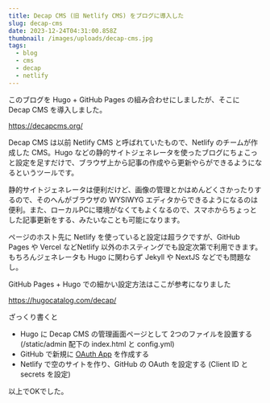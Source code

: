 ```yaml
---
title: Decap CMS (旧 Netlify CMS) をブログに導入した
slug: decap-cms
date: 2023-12-24T04:31:00.858Z
thumbnail: /images/uploads/decap-cms.jpg
tags:
  - blog
  - cms
  - decap
  - netlify
---
```

このブログを Hugo + GitHub Pages の組み合わせにしましたが、そこに Decap CMS を導入しました。

<https://decapcms.org/>

Decap CMS は以前 Netlify CMS と呼ばれていたもので、Netlify のチームが作成した CMS。Hugo などの静的サイトジェネレータを使ったブログにちょこっと設定を足すだけで、ブラウザ上から記事の作成やら更新やらができるようになるというツールです。

静的サイトジェネレータは便利だけど、画像の管理とかはめんどくさかったりするので、そのへんがブラウザの WYSIWYG エディタからできるようになるのは便利。また、ローカルPCに環境がなくてもよくなるので、スマホからちょっとした記事更新をする、みたいなことも可能になります。

ページのホスト先に Netlify を使っていると設定は超ラクですが、GitHub Pages や Vercel などNetlify 以外のホスティングでも設定次第で利用できます。もちろんジェネレータも Hugo に関わらず Jekyll や NextJS などでも問題なし。

GitHub Pages + Hugo での細かい設定方法はここが参考になりました

<https://hugocatalog.com/decap/>

ざっくり書くと

- Hugo に Decap CMS の管理画面ページとして 2つのファイルを設置する (/static/admin 配下の index.html と config.yml) 
- GitHub で新規に [OAuth App](https://github.com/settings/developers) を作成する
- Netlify で空のサイトを作り、GitHub の OAuth を設定する (Client ID と secrets を設定)

以上でOKでした。